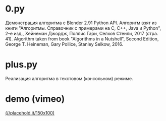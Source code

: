 # 0.py
Демонстрация алгоритма с Blender 2.91 Python API.
Алгоритм взят из книги "Алгоритмы. Справочник с примерами на C, C++, Java и Python", 2-е изд., Хейнеман Джордж, Поллис Гэри, Селков Стенли, 2017 (стра. 41).
Algorithm taken from book "Algorithms in a Nutshell", Second Edition, George T. Heineman, Gary Pollice, Stanley Selkow, 2016.

# plus.py
Реализация алгоритма в текстовом (консольном) режиме.

# demo (vimeo)
[(//placehold.it/150x100)](https://vimeo.com/559614923)
